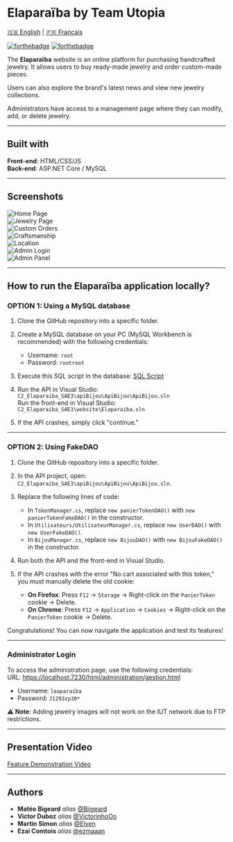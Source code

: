# Elaparaïba by Team Utopia

[🇬🇧 English](README.md) | [🇫🇷 Français](README.fr.md)

[![forthebadge](https://forthebadge.com/images/badges/built-with-love.svg)](https://forthebadge.com)  [![forthebadge](https://forthebadge.com/images/badges/for-you.svg)](https://forthebadge.com)

The **Elaparaïba** website is an online platform for purchasing handcrafted jewelry. It allows users to buy ready-made jewelry and order custom-made pieces.  

Users can also explore the brand's latest news and view new jewelry collections.  

Administrators have access to a management page where they can modify, add, or delete jewelry.  

---

## Built with

**Front-end**: HTML/CSS/JS  
**Back-end**: ASP.NET Core / MySQL  

---

## Screenshots
![Home Page](https://github.com/dept-info-iut-dijon/C2_Elaparaiba_SAE3/assets/116215966/c75a755a-b336-4e00-b63e-3690332ace28)  
![Jewelry Page](https://github.com/dept-info-iut-dijon/C2_Elaparaiba_SAE3/assets/116215966/57f2dda9-981b-4a95-a5d7-2cb13002149f)  
![Custom Orders](https://github.com/dept-info-iut-dijon/C2_Elaparaiba_SAE3/assets/116215966/16e7492e-bd1a-412a-bc62-12b1aa762891)  
![Craftsmanship](https://github.com/dept-info-iut-dijon/C2_Elaparaiba_SAE3/assets/116215966/887eef95-fa67-4d9b-a29d-52a6bdecd7b3)  
![Location](https://github.com/dept-info-iut-dijon/C2_Elaparaiba_SAE3/assets/116215966/bbaa648f-1f93-4bfc-94dc-6c79e84cabf9)  
![Admin Login](https://github.com/dept-info-iut-dijon/C2_Elaparaiba_SAE3/assets/115616225/6c038b63-667d-4ca3-b71c-9b1c80a11a28)  
![Admin Panel](https://github.com/dept-info-iut-dijon/C2_Elaparaiba_SAE3/assets/115616225/81066519-f76b-4990-8f0e-c26e7d301a03)  


---

## How to run the Elaparaïba application locally?

### **OPTION 1: Using a MySQL database**

1. Clone the GitHub repository into a specific folder.  

2. Create a MySQL database on your PC (MySQL Workbench is recommended) with the following credentials:  
   - Username: `root`  
   - Password: `rootroot`  

3. Execute this SQL script in the database: [SQL Script](https://pastebin.com/vcg35HAe)  

4. Run the API in Visual Studio:  
   `C2_Elaparaiba_SAE3\apiBijou\ApiBijou\ApiBijou.sln`  
   Run the front-end in Visual Studio:  
   `C2_Elaparaiba_SAE3\website\Elaparaiba.sln`  

5. If the API crashes, simply click "continue."  

---

### **OPTION 2: Using FakeDAO**

1. Clone the GitHub repository into a specific folder.  

2. In the API project, open:  
   `C2_Elaparaiba_SAE3\apiBijou\ApiBijou\ApiBijou.sln`.  

3. Replace the following lines of code:  
   - In `TokenManager.cs`, replace `new panierTokenDAO()` with `new panierTokenFakeDAO()` in the constructor.  
   - In `Utilisateurs/UtilisateurManager.cs`, replace `new UserDAO()` with `new UserFakeDAO()`.  
   - In `BijouManager.cs`, replace `new BijouDAO()` with `new BijouFakeDAO()` in the constructor.  

4. Run both the API and the front-end in Visual Studio.  

5. If the API crashes with the error "No cart associated with this token," you must manually delete the old cookie:  
   - **On Firefox**: Press `F12` → `Storage` → Right-click on the `PanierToken` cookie → Delete.  
   - **On Chrome**: Press `F12` → `Application` → `Cookies` → Right-click on the `PanierToken` cookie → Delete.  

Congratulations! You can now navigate the application and test its features!  

---

### **Administrator Login**  
To access the administration page, use the following credentials:  
URL: [https://localhost:7230/html/administration/gestion.html](https://localhost:7230/html/administration/gestion.html)  
- Username: `leaparaiba`  
- Password: `J1293zp30*`  

:warning: **Note**: Adding jewelry images will not work on the IUT network due to FTP restrictions.

---

## Presentation Video
[Feature Demonstration Video](https://drive.google.com/file/d/1nqg6WLO75eyOlFkWkcwtiT05NiZ6xTuO/view)  

---

## Authors

- **Matéo Bigeard** _alias_ [@Biigeard](https://github.com/Mbigeard06)  
- **Victor Duboz** _alias_ [@VictorinhoOo](https://github.com/victorinhoOo)  
- **Martin Simon** _alias_ [@Elven](https://github.com/ms292435)  
- **Ezai Comtois** _alias_ [@ezmaaan](https://github.com/tpiut212)  
